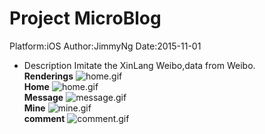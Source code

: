 # Project MicroBlog
Platform:iOS  Author:JimmyNg  Date:2015-11-01
* Description Imitate the XinLang Weibo,data from Weibo.  
**Renderings** ![home.gif](https://github.com/Jimmy6464/MicroBlog/blob/master/author.gif)  
**Home**  ![home.gif](https://github.com/Jimmy6464/MicroBlog/blob/master/home.gif)  
**Message** ![message.gif](https://github.com/Jimmy6464/MicroBlog/blob/master/message.gif)  
**Mine**  ![mine.gif](https://github.com/Jimmy6464/MicroBlog/blob/master/mine.gif)  
**comment**  ![comment.gif](https://github.com/Jimmy6464/MicroBlog/blob/master/comment.gif)    


